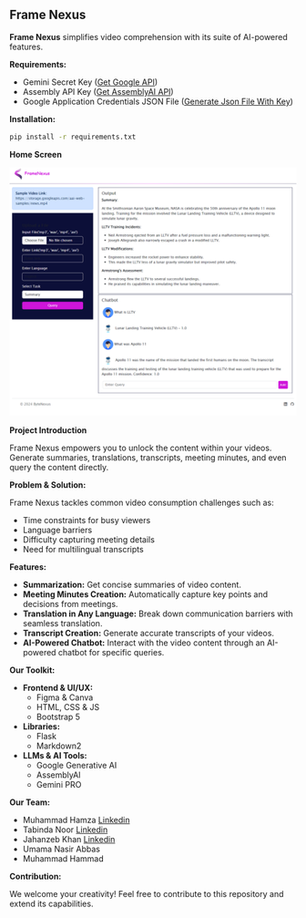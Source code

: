 

## Frame Nexus

**Frame Nexus** simplifies video comprehension with its suite of AI-powered features. 

**Requirements:**

* Gemini Secret Key ([Get Google API](https://developers.google.com/focus/ai-development))
* Assembly API Key ([Get AssemblyAI API](https://www.assemblyai.com/docs/))
* Google Application Credentials JSON File ([Generate Json File With Key](https://developers.google.com/workspace/guides/create-credentials))

**Installation:**

```bash
pip install -r requirements.txt
```
**Home Screen**

![Frame Nexus Demo](demo.png)

**Project Introduction**

Frame Nexus empowers you to unlock the content within your videos. Generate summaries, translations, transcripts, meeting minutes, and even query the content directly. 

**Problem & Solution:**

Frame Nexus tackles common video consumption challenges  such as:

* Time constraints for busy viewers
* Language barriers
* Difficulty capturing meeting details
* Need for multilingual transcripts

**Features:**

* **Summarization:** Get concise summaries of video content.
* **Meeting Minutes Creation:** Automatically capture key points and decisions from meetings.
* **Translation in Any Language:** Break down communication barriers with seamless translation.
* **Transcript Creation:** Generate accurate transcripts of your videos.
* **AI-Powered Chatbot:** Interact with the video content through an AI-powered chatbot for specific queries.

**Our Toolkit:**

* **Frontend & UI/UX:**
    * Figma & Canva
    * HTML, CSS & JS
    * Bootstrap 5
* **Libraries:**
    * Flask
    * Markdown2
* **LLMs & AI Tools:**
    * Google Generative AI
    * AssemblyAI
    * Gemini PRO

**Our Team:**

* Muhammad Hamza [Linkedin](https://www.linkedin.com/pub/dir/Muhammad/Hamza)
* Tabinda Noor [Linkedin](https://pk.linkedin.com/in/tabinda-noor-935429237)
* Jahanzeb Khan [Linkedin](https://www.linkedin.com/pub/dir/Jahanzeb/Khan)
* Umama Nasir Abbas
* Muhammad Hammad

**Contribution:**

We welcome your creativity! Feel free to contribute to this repository and extend its capabilities.
